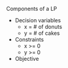 
Components of a LP
- Decision variables
	- x = # of donuts
	- y = # of cakes
- Constraints
	- x >= 0
	- y >= 0
- Objective